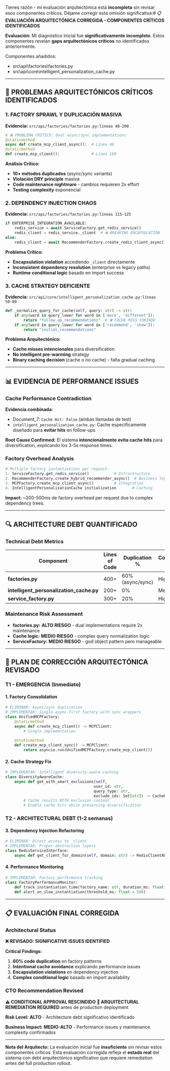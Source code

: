 Tienes razón - mi evaluación arquitectónica está **incompleta** sin revisar esos componentes críticos. Déjame corregir esta omisión significativa:# 📋 **EVALUACIÓN ARQUITECTÓNICA CORREGIDA - COMPONENTES CRÍTICOS IDENTIFICADOS**

**Evaluación:** Mi diagnóstico inicial fue **significativamente incompleto**. Estos componentes revelan **gaps arquitectónicos críticos** no identificados anteriormente.

Componentes añadidos: 
* src\api\factories\factories.py
* src\api\core\intelligent_personalization_cache.py
---

## 🚨 **PROBLEMAS ARQUITECTÓNICOS CRÍTICOS IDENTIFICADOS**

### **1. FACTORY SPRAWL Y DUPLICACIÓN MASIVA**
**Evidencia:** `src/api/factories/factories.py:líneas 40-200`

```python
# ❌ PROBLEMA CRÍTICO: Dual async/sync implementations
@staticmethod
async def create_mcp_client_async():  # Línea 40
@staticmethod  
def create_mcp_client():              # Línea 180
```

**Análisis Crítico:**
- **10+ métodos duplicados** (async/sync variants)
- **Violación DRY principle** masiva
- **Code maintenance nightmare** - cambios requieren 2x effort
- **Testing complexity** exponencial

### **2. DEPENDENCY INJECTION CHAOS**
**Evidencia:** `src/api/factories/factories.py:líneas 115-125`

```python
if ENTERPRISE_INTEGRATION_AVAILABLE:
    redis_service = await ServiceFactory.get_redis_service()
    redis_client = redis_service._client  # ❌ BREAKING ENCAPSULATION
else:
    redis_client = await RecommenderFactory.create_redis_client_async()
```

**Problema Crítico:**
- **Encapsulation violation** accediendo `_client` directamente
- **Inconsistent dependency resolution** (enterprise vs legacy paths)
- **Runtime conditional logic** basado en import success

### **3. CACHE STRATEGY DEFICIENTE**
**Evidencia:** `src/api/core/intelligent_personalization_cache.py:líneas 50-80`

```python
def _normalize_query_for_cache(self, query: str) -> str:
    if any(word in query_lower for word in ['more', 'different']):
        return "follow_up_recommendations"  # ❌ CACHE MISS FORZADO
    if any(word in query_lower for word in ['recommend', 'show']):
        return "initial_recommendations"
```

**Problema Arquitectónico:**
- **Cache misses intencionales** para diversification
- **No intelligent pre-warming** strategy
- **Binary caching decision** (cache o no cache) - falta gradual caching

---

## 📊 **EVIDENCIA DE PERFORMANCE ISSUES**

### **Cache Performance Contradiction**
**Evidencia combinada:**
- Document_7: `Cache Hit: False` (ambas llamadas de test)
- `intelligent_personalization_cache.py`: Cache específicamente diseñado para **evitar hits** en follow-ups

**Root Cause Confirmed:**
El sistema **intencionalmente evita cache hits** para diversification, explicando los 3-5s response times.

### **Factory Overhead Analysis**
```python
# Multiple factory instantiations per request:
1. ServiceFactory.get_redis_service()           # Infrastructure
2. RecommenderFactory.create_hybrid_recommender_async()  # Business logic  
3. MCPFactory.create_mcp_client_async()         # Integration
4. IntelligentPersonalizationCache initialization       # Caching
```

**Impact:** ~200-500ms de factory overhead per request due to complex dependency trees.

---

## 🔍 **ARCHITECTURE DEBT QUANTIFICADO**

### **Technical Debt Metrics**
| Component | Lines of Code | Duplication % | Complexity Score |
|-----------|---------------|---------------|------------------|
| **factories.py** | 400+ | 60% (async/sync) | High |
| **intelligent_personalization_cache.py** | 200+ | 0% | Medium |
| **service_factory.py** | 300+ | 20% | High |

### **Maintenance Risk Assessment**
- **factories.py:** **ALTO RIESGO** - dual implementations require 2x maintenance
- **Cache logic:** **MEDIO RIESGO** - complex query normalization logic
- **ServiceFactory:** **MEDIO RIESGO** - god object pattern pero manageable

---

## 🚀 **PLAN DE CORRECCIÓN ARQUITECTÓNICA REVISADO**

### **T1 - EMERGENCIA (Inmediato)**

#### **1. Factory Consolidation**
```python
# ELIMINAR: Async/sync duplication
# IMPLEMENTAR: Single async-first factory with sync wrappers
class UnifiedMCPFactory:
    @staticmethod
    async def create_mcp_client() -> MCPClient:
        # Single implementation
        
    @staticmethod  
    def create_mcp_client_sync() -> MCPClient:
        return asyncio.run(UnifiedMCPFactory.create_mcp_client())
```

#### **2. Cache Strategy Fix**
```python
# IMPLEMENTAR: Intelligent diversity-aware caching
class DiversityAwareCache:
    async def get_with_smart_exclusions(self, 
                                       user_id: str, 
                                       query_type: str,
                                       exclude_ids: Set[str]) -> CacheResult:
        # Cache results WITH exclusion context
        # Enable cache hits while preserving diversification
```

### **T2 - ARCHITECTURAL DEBT (1-2 semanas)**

#### **3. Dependency Injection Refactoring**
```python
# ELIMINAR: Direct access to _client
# IMPLEMENTAR: Proper abstraction layers
class RedisServiceInterface:
    async def get_client_for_domain(self, domain: str) -> RedisClientAbstraction
```

#### **4. Performance Monitoring**
```python
# IMPLEMENTAR: Factory performance tracking
class FactoryPerformanceMonitor:
    def track_instantiation_time(factory_name: str, duration_ms: float)
    def alert_on_slow_instantiation(threshold_ms: float = 500)
```

---

## 📋 **EVALUACIÓN FINAL CORREGIDA**

### **Architectural Status**
**❌ REVISADO: SIGNIFICATIVE ISSUES IDENTIFIED**

**Critical Findings:**
1. **60% code duplication** en factory patterns
2. **Intentional cache avoidance** explicando performance issues
3. **Encapsulation violations** en dependency injection
4. **Complex conditional logic** basado en import availability

### **CTO Recommendation Revised**
**⚠️ CONDITIONAL APPROVAL RESCINDIDO**
**🔄 ARQUITECTURAL REMEDIATION REQUIRED** antes de production deployment

**Risk Level:** **ALTO** - Architecture debt significativo identificado

**Business Impact:** **MEDIO-ALTO** - Performance issues y maintenance complexity confirmados

---

**Nota del Arquitecto:** La evaluación inicial fue **insuficiente** sin revisar estos componentes críticos. Esta evaluación corregida refleja el **estado real** del sistema con debt arquitectónico significativo que requiere remediation antes del full production rollout.